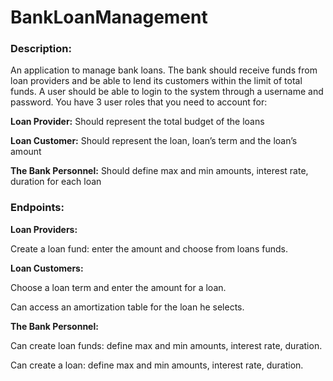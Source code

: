# BankLoanManagement


### Description:

An application to manage bank loans. The bank should receive funds from loan providers and be able to lend its customers within the limit of total funds. A user should be able to login to the system through a username and password. You have 3 user roles that you need to account for:

**Loan Provider:** Should represent the total budget of the loans 

**Loan Customer:** Should represent the loan, loan’s term and the loan’s amount 

**The Bank Personnel:** Should define max and min amounts, interest rate, duration for each loan 




### Endpoints:

**Loan Providers:**

Create a loan fund: enter the amount and choose from loans funds.

**Loan Customers:**

Choose a loan term and enter the amount for a loan.

Can access an amortization table for the loan he selects.

**The Bank Personnel:**

Can create loan funds: define max and min amounts, interest rate, duration.

Can create a loan: define max and min amounts, interest rate, duration.
